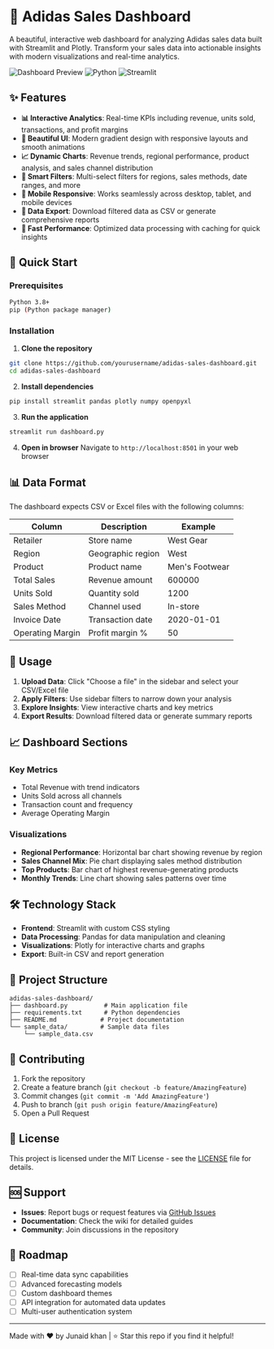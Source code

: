 # 👟 Adidas Sales Dashboard

A beautiful, interactive web dashboard for analyzing Adidas sales data built with Streamlit and Plotly. Transform your sales data into actionable insights with modern visualizations and real-time analytics.

![Dashboard Preview](https://img.shields.io/badge/Status-Active-brightgreen) ![Python](https://img.shields.io/badge/Python-3.8+-blue) ![Streamlit](https://img.shields.io/badge/Streamlit-Latest-red)

## ✨ Features

- **📊 Interactive Analytics**: Real-time KPIs including revenue, units sold, transactions, and profit margins
- **🎨 Beautiful UI**: Modern gradient design with responsive layouts and smooth animations
- **📈 Dynamic Charts**: Revenue trends, regional performance, product analysis, and sales channel distribution
- **🎯 Smart Filters**: Multi-select filters for regions, sales methods, date ranges, and more
- **📱 Mobile Responsive**: Works seamlessly across desktop, tablet, and mobile devices
- **💾 Data Export**: Download filtered data as CSV or generate comprehensive reports
- **🚀 Fast Performance**: Optimized data processing with caching for quick insights

## 🚀 Quick Start

### Prerequisites
```bash
Python 3.8+
pip (Python package manager)
```

### Installation

1. **Clone the repository**
```bash
git clone https://github.com/yourusername/adidas-sales-dashboard.git
cd adidas-sales-dashboard
```

2. **Install dependencies**
```bash
pip install streamlit pandas plotly numpy openpyxl
```

3. **Run the application**
```bash
streamlit run dashboard.py
```

4. **Open in browser**
Navigate to `http://localhost:8501` in your web browser

## 📊 Data Format

The dashboard expects CSV or Excel files with the following columns:

| Column | Description | Example |
|--------|-------------|---------|
| Retailer | Store name | West Gear |
| Region | Geographic region | West |
| Product | Product name | Men's Footwear |
| Total Sales | Revenue amount | 600000 |
| Units Sold | Quantity sold | 1200 |
| Sales Method | Channel used | In-store |
| Invoice Date | Transaction date | 2020-01-01 |
| Operating Margin | Profit margin % | 50 |

## 🎯 Usage

1. **Upload Data**: Click "Choose a file" in the sidebar and select your CSV/Excel file
2. **Apply Filters**: Use sidebar filters to narrow down your analysis
3. **Explore Insights**: View interactive charts and key metrics
4. **Export Results**: Download filtered data or generate summary reports

## 📈 Dashboard Sections

### Key Metrics
- Total Revenue with trend indicators
- Units Sold across all channels
- Transaction count and frequency
- Average Operating Margin

### Visualizations
- **Regional Performance**: Horizontal bar chart showing revenue by region
- **Sales Channel Mix**: Pie chart displaying sales method distribution
- **Top Products**: Bar chart of highest revenue-generating products
- **Monthly Trends**: Line chart showing sales patterns over time

## 🛠️ Technology Stack

- **Frontend**: Streamlit with custom CSS styling
- **Data Processing**: Pandas for data manipulation and cleaning
- **Visualizations**: Plotly for interactive charts and graphs
- **Export**: Built-in CSV and report generation

## 📁 Project Structure

```
adidas-sales-dashboard/
├── dashboard.py          # Main application file
├── requirements.txt      # Python dependencies
├── README.md            # Project documentation
└── sample_data/         # Sample data files
    └── sample_data.csv
```

## 🤝 Contributing

1. Fork the repository
2. Create a feature branch (`git checkout -b feature/AmazingFeature`)
3. Commit changes (`git commit -m 'Add AmazingFeature'`)
4. Push to branch (`git push origin feature/AmazingFeature`)
5. Open a Pull Request

## 📄 License

This project is licensed under the MIT License - see the [LICENSE](LICENSE) file for details.

## 🆘 Support

- **Issues**: Report bugs or request features via [GitHub Issues](https://github.com/yourusername/adidas-sales-dashboard/issues)
- **Documentation**: Check the wiki for detailed guides
- **Community**: Join discussions in the repository

## 🔮 Roadmap

- [ ] Real-time data sync capabilities
- [ ] Advanced forecasting models
- [ ] Custom dashboard themes
- [ ] API integration for automated data updates
- [ ] Multi-user authentication system

---

Made with ❤️ by Junaid khan | ⭐ Star this repo if you find it helpful!
